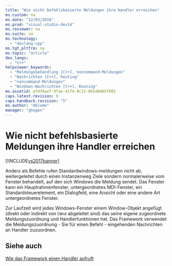 ```yaml
---
title: "Wie nicht befehlsbasierte Meldungen ihre Handler erreichen"
ms.custom: na
ms.date: "12/03/2016"
ms.prod: "visual-studio-dev14"
ms.reviewer: na
ms.suite: na
ms.technology: 
  - "devlang-cpp"
ms.tgt_pltfrm: na
ms.topic: "article"
dev_langs: 
  - "C++"
helpviewer_keywords: 
  - "Meldungsbehandlung [C++], noncommand-Meldungen"
  - "Nachrichten [C++], Routing"
  - "noncommand-Meldungen"
  - "Windows-Nachrichten [C++], Routing"
ms.assetid: e7df8aef-9fae-41f4-9c11-881d8465f602
caps.latest.revision: 9
caps.handback.revision: "5"
ms.author: "mblome"
manager: "ghogen"
---
```

# Wie nicht befehlsbasierte Meldungen ihre Handler erreichen
[!INCLUDE[vs2017banner](../assembler/inline/includes/vs2017banner.md)]

Anders als Befehle rufen Standardwindows\-meldungen nicht ab, weitergeleitet durch einen Instanzenweg Ziele sondern normalerweise vom Fenster behandelt, auf den sich Windows die Meldung sendet.  Das Fenster kann ein Hauptrahmenfenster, untergeordnetes MDI\-Fenster, ein Standardsteuerelement, ein Dialogfeld, eine Ansicht oder eine andere Art untergeordnetes Fenster.  
  
 Zur Laufzeit wird jedes Windows\-Fenster einem Window\-Objekt angefügt \(direkt oder indirekt von `CWnd` abgeleitet sind\) das seine eigene zugeordnete Meldungszuordnung und Handlerfunktionen hat.  Das Framework verwendet die Meldungszuordnung \- Sie für einen Befehl \- eingehenden Nachrichten an Handler zuzuordnen.  
  
## Siehe auch  
 [Wie das Framework einen Handler aufruft](../mfc/how-the-framework-calls-a-handler.md)
